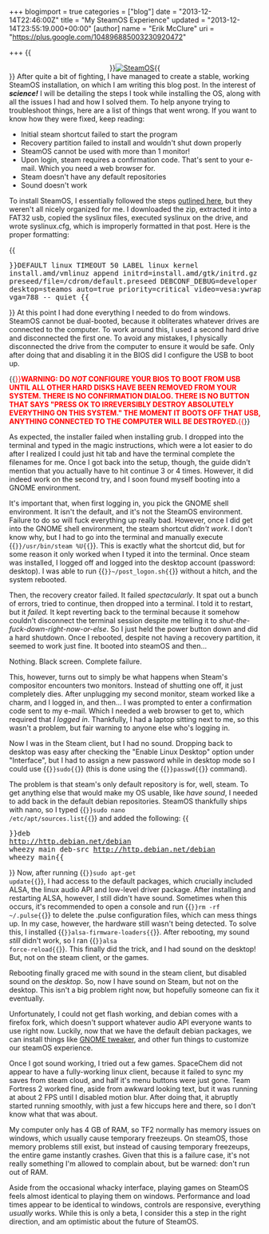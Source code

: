 +++
blogimport = true
categories = ["blog"]
date = "2013-12-14T22:46:00Z"
title = "My SteamOS Experience"
updated = "2013-12-14T23:55:19.000+00:00"
[author]
name = "Erik McClure"
uri = "https://plus.google.com/104896885003230920472"

+++
{{<div style="text-align:center">}}<a href="http://i.imgur.com/UoeZCWN.png"><img style="max-height:256px;" src="http://i.imgur.com/UoeZCWN.png" alt="SteamOS"/></a>{{</div>}}
After quite a bit of fighting, I have managed to create a stable, working SteamOS installation, on which I am writing this blog post. In the interest of ***science!*** I will be detailing the steps I took while installing the OS, along with all the issues I had and how I solved them. To help anyone trying to troubleshoot things, here are a list of things that went wrong. If you want to know how they were fixed, keep reading:

 * Initial steam shortcut failed to start the program
 * Recovery partition failed to install and wouldn't shut down properly
 * SteamOS cannot be used with more than 1 monitor!
 * Upon login, steam requires a confirmation code. That's sent to your e-mail. Which you need a web browser for.
 * Steam doesn't have any default repositories
 * Sound doesn't work
 
To install SteamOS, I essentially followed the steps [outlined here](http://www.reddit.com/r/SteamOS/comments/1swy8a/steam_os_full_installation_guide_uefi_workaround/), but they weren't all nicely organized for me. I downloaded the zip, extracted it into a FAT32 usb, copied the syslinux files, executed syslinux on the drive, and wrote syslinux.cfg, which is improperly formatted in that post. Here is the proper formatting:

{{<pre>}}DEFAULT linux
TIMEOUT 50
LABEL linux
    kernel install.amd/vmlinuz
    append initrd=install.amd/gtk/initrd.gz preseed/file=/cdrom/default.preseed DEBCONF_DEBUG=developer desktop=steamos auto=true priority=critical video=vesa:ywrap,mtrr vga=788 -- quiet
{{</pre>}}
At this point I had done everything I needed to do from windows. SteamOS cannot be dual-booted, because it obliterates whatever drives are connected to the computer. To work around this, I used a second hard drive and disconnected the first one. To avoid any mistakes, I physically disconnected the drive from the computer to ensure it would be safe. Only after doing that and disabling it in the BIOS did I configure the USB to boot up.

{{<span style="color:#f00">}}**WARNING: DO *NOT* CONFIGURE YOUR BIOS TO BOOT FROM USB UNTIL ALL OTHER HARD DISKS HAVE BEEN REMOVED FROM YOUR SYSTEM. THERE IS NO CONFIRMATION DIALOG. THERE IS NO BUTTON THAT SAYS "PRESS OK TO IRREVERSIBLY DESTROY ABSOLUTELY EVERYTHING ON THIS SYSTEM." THE MOMENT IT BOOTS OFF THAT USB, ANYTHING CONNECTED TO THE COMPUTER WILL BE DESTROYED.**{{</span>}}

As expected, the installer failed when installing grub. I dropped into the terminal and typed in the magic instructions, which were a lot easier to do after I realized I could just hit tab and have the terminal complete the filenames for me. Once I got back into the setup, though, the guide didn't mention that you actually have to hit continue 3 or 4 times. However, it did indeed work on the second try, and I soon found myself booting into a GNOME environment.

It's important that, when first logging in, you pick the GNOME shell environment. It isn't the default, and it's not the SteamOS environment. Failure to do so will fuck everything up really bad. However, once I did get into the GNOME shell environment, the steam shortcut *didn't work*. I don't know why, but I had to go into the terminal and manually execute {{<code>}}/usr/bin/steam %U{{</code>}}. This is exactly what the shortcut did, but for some reason it only worked when I typed it into the terminal. Once steam was installed, I logged off and logged into the desktop account (password: desktop). I was able to run {{<code>}}~/post_logon.sh{{</code>}} without a hitch, and the system rebooted.

Then, the recovery creator failed. It failed *spectacularly*. It spat out a bunch of errors, tried to continue, then dropped into a terminal. I told it to restart, but it *failed.* It kept reverting back to the terminal because it somehow couldn't disconnect the terminal session despite me telling it to *shut-the-fuck-down-right-now-or-else*. So I just held the power button down and did a hard shutdown. Once I rebooted, despite not having a recovery partition, it seemed to work just fine. It booted into steamOS and then...

Nothing. Black screen. Complete failure.

This, however, turns out to simply be what happens when Steam's compositor encounters two monitors. Instead of shutting one off, it just completely dies. After unplugging my second monitor, steam worked like a charm, and I logged in, and then... I was prompted to enter a confirmation code sent to my e-mail. Which I needed a web browser to get to, which required that *I logged in*. Thankfully, I had a laptop sitting next to me, so this wasn't a problem, but fair warning to anyone else who's logging in.

Now I was in the Steam client, but I had no sound. Dropping back to desktop was easy after checking the "Enable Linux Desktop" option under "Interface", but I had to assign a new password while in desktop mode so I could use {{<code>}}sudo{{</code>}} (this is done using the {{<code>}}passwd{{</code>}} command).

The problem is that steam's only default repository is for, well, steam. To get anything else that would make my OS usable, like *have sound*, I needed to add back in the default debian repositories. SteamOS thankfully ships with nano, so I typed {{<code>}}sudo nano /etc/apt/sources.list{{</code>}} and added the following:
{{<pre>}}deb http://http.debian.net/debian wheezy main
deb-src http://http.debian.net/debian wheezy main{{</pre>}}
Now, after running {{<code>}}sudo apt-get update{{</code>}}, I had access to the default packages, which crucially included ALSA, the linux audio API and low-level driver package. After installing and restarting ALSA, however, I still didn't have sound. Sometimes when this occurs, it's recommended to open a console and run {{<code>}}rm -rf ~/.pulse{{</code>}} to delete the .pulse configuration files, which can mess things up. In my case, however, the hardware still wasn't being detected. To solve this, I installed {{<code>}}alsa-firmware-loaders{{</code>}}. After rebooting, my sound *still* didn't work, so I ran {{<code>}}alsa force-reload{{</code>}}. This finally did the trick, and I had sound on the desktop! But, not on the steam client, or the games.

Rebooting finally graced me with sound in the steam client, but disabled sound on the *desktop*. So, now I have sound on Steam, but not on the desktop. This isn't a big problem right now, but hopefully someone can fix it eventually.

Unfortunately, I could not get flash working, and debian comes with a firefox fork, which doesn't support whatever audio API everyone wants to use right now. Luckily, now that we have the default debian packages, we can install things like [GNOME tweaker](http://steamcommunity.com/groups/steamuniverse/discussions/1/648814395929616740/), and other fun things to customize our steamOS experience.

Once I got sound working, I tried out a few games. SpaceChem did not appear to have a fully-working linux client, because it failed to sync my saves from steam cloud, and half it's menu buttons were just gone. Team Fortress 2 worked fine, aside from awkward looking text, but it was running at about 2 FPS until I disabled motion blur. After doing that, it abruptly started running smoothly, with just a few hiccups here and there, so I don't know what that was about.

My computer only has 4 GB of RAM, so TF2 normally has memory issues on windows, which usually cause temporary freezeups. On steamOS, those memory problems still exist, but instead of causing temporary freezeups, the entire game instantly crashes. Given that this is a failure case, it's not really something I'm allowed to complain about, but be warned: don't run out of RAM.

Aside from the occasional whacky interface, playing games on SteamOS feels almost identical to playing them on windows. Performance and load times appear to be identical to windows, controls are responsive, everything *usually* works. While this is only a beta, I consider this a step in the right direction, and am optimistic about the future of SteamOS.
